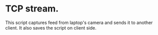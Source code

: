 # TCP stream.

This script captures feed from laptop's camera and sends it to another client.
It also saves the script on client side.
